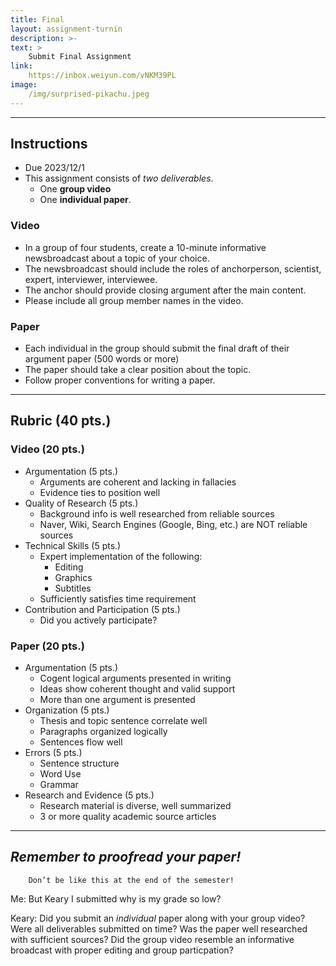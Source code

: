 ```yaml
---
title: Final
layout: assignment-turnin
description: >-
text: >
    Submit Final Assignment
link: 
    https://inbox.weiyun.com/vNKM39PL
image: 
    /img/surprised-pikachu.jpeg
---
```

---
## Instructions
- Due 2023/12/1
- This assignment consists of *two deliverables*. 
    - One **group video** 
    - One **individual paper**.
### Video
- In a group of four students, create a 10-minute informative newsbroadcast about a topic of your choice. 
- The newsbroadcast should include the roles of anchorperson, scientist, expert, interviewer, interviewee. 
- The anchor should provide closing argument after the main content. 
- Please include all group member names in the video.
### Paper
- Each individual in the group should submit the final draft of their argument paper (500 words or more)
- The paper should take a clear position about the topic.
- Follow proper conventions for writing a paper.
---
## Rubric (40 pts.)
### Video (20 pts.)
- Argumentation (5 pts.)
    - Arguments are coherent and lacking in fallacies
    - Evidence ties to position well
- Quality of Research (5 pts.)
    - Background info is well researched from reliable sources
    - Naver, Wiki, Search Engines (Google, Bing, etc.) are NOT reliable sources
- Technical Skills (5 pts.)
    - Expert implementation of the following:
        - Editing
        - Graphics
        - Subtitles
    - Sufficiently satisfies time requirement
- Contribution and Participation (5 pts.)
    - Did you actively participate?
### Paper (20 pts.)
- Argumentation (5 pts.)
    - Cogent logical arguments presented in writing
    - Ideas show coherent thought and valid support
    - More than one argument is presented
- Organization (5 pts.)
    - Thesis and topic sentence correlate well
    - Paragraphs organized logically
    - Sentences flow well
- Errors (5 pts.)
    - Sentence structure
    - Word Use
    - Grammar
- Research and Evidence (5 pts.)
    - Research material is diverse, well summarized
    - 3 or more quality academic source articles
---

## ***Remember to proofread your paper!***

        Don’t be like this at the end of the semester!

Me: But Keary I submitted why is my grade so low?

Keary: Did you submit an *individual* paper along with your group video? Were all deliverables submitted on time? Was the paper well researched with sufficient sources? Did the group video resemble an informative broadcast with proper editing and group particpation?




